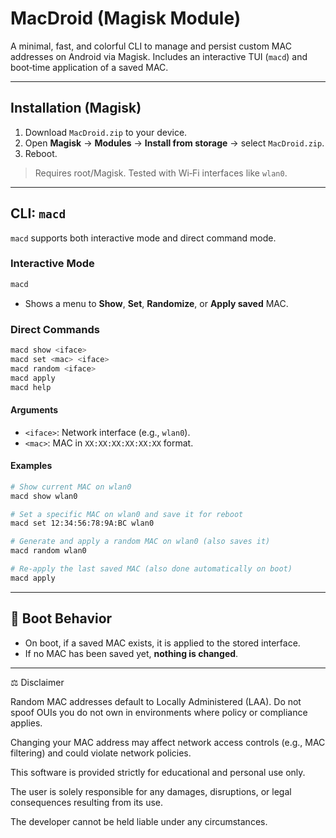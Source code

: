 # MacDroid (Magisk Module)

A minimal, fast, and colorful CLI to manage and persist custom MAC addresses on Android via Magisk. Includes an interactive TUI (`macd`) and boot‑time application of a saved MAC.

---

## Installation (Magisk)

1. Download `MacDroid.zip` to your device.
2. Open **Magisk** → **Modules** → **Install from storage** → select `MacDroid.zip`.
3. Reboot.

> Requires root/Magisk. Tested with Wi‑Fi interfaces like `wlan0`.

---

## CLI: `macd`

`macd` supports both interactive mode and direct command mode.

### Interactive Mode

```sh
macd
```

* Shows a menu to **Show**, **Set**, **Randomize**, or **Apply saved** MAC.

### Direct Commands

```sh
macd show <iface>
macd set <mac> <iface>
macd random <iface>
macd apply
macd help
```

#### Arguments

* `<iface>`: Network interface (e.g., `wlan0`).
* `<mac>`: MAC in `XX:XX:XX:XX:XX:XX` format.

#### Examples

```sh
# Show current MAC on wlan0
macd show wlan0

# Set a specific MAC on wlan0 and save it for reboot
macd set 12:34:56:78:9A:BC wlan0

# Generate and apply a random MAC on wlan0 (also saves it)
macd random wlan0

# Re-apply the last saved MAC (also done automatically on boot)
macd apply
```

---

## 🔁 Boot Behavior

* On boot, if a saved MAC exists, it is applied to the stored interface.
* If no MAC has been saved yet, **nothing is changed**.

---

⚖️ Disclaimer

Random MAC addresses default to Locally Administered (LAA). Do not spoof OUIs you do not own in environments where policy or compliance applies.

Changing your MAC address may affect network access controls (e.g., MAC filtering) and could violate network policies.

This software is provided strictly for educational and personal use only.

The user is solely responsible for any damages, disruptions, or legal consequences resulting from its use.

The developer cannot be held liable under any circumstances.
